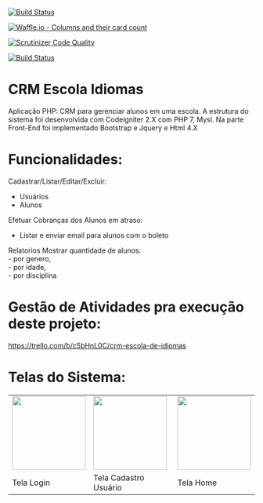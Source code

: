 [![Build Status](https://travis-ci.org/alexjosesilva/appEscolaIdiomas.svg?branch=master)](https://travis-ci.org/alexjosesilva/appEscolaIdiomas)

[![Waffle.io - Columns and their card count](https://badge.waffle.io/alexjosesilva/appEscolaIdiomas.svg?columns=all)](http://waffle.io/alexjosesilva/appEscolaIdiomas) 

[![Scrutinizer Code Quality](https://scrutinizer-ci.com/g/alexjosesilva/appEscolaIdiomas/badges/quality-score.png?b=master)](https://scrutinizer-ci.com/g/alexjosesilva/appEscolaIdiomas/?branch=master)

[![Build Status](https://scrutinizer-ci.com/g/alexjosesilva/appEscolaIdiomas/badges/build.png?b=master)](https://scrutinizer-ci.com/g/alexjosesilva/appEscolaIdiomas/build-status/master)

# CRM Escola Idiomas<br/>
Aplicação PHP: CRM para gerenciar alunos em uma escola. A estrutura do sistema foi desenvolvida com Codeigniter 2.X com PHP 7, Mysl. Na parte Front-End foi implementado Bootstrap e Jquery e Html 4.X 

# Funcionalidades: <br/>
Cadastrar/Listar/Editar/Excluir: <br/>
  - Usuários<br/>
  - Alunos<br/>

Efetuar Cobranças dos Alunos em atraso: <br/>
  - Listar e enviar email para alunos com o boleto<br/>

Relatorios Mostrar quantidade de alunos:<br/>
    - por genero,<br/>
    - por idade,<br/>
    - por disciplina<br/>

# Gestão de Atividades pra execução deste projeto:<br/>
https://trello.com/b/c5bHnL0C/crm-escola-de-idiomas<br/>

# Telas do Sistema:

<table>
   <tr>
     <td>
       <img width=150px; heigth=150px; src='https://github.com/alexjosesilva/appEscolaIdiomas/blob/master/doc/telaLogin.png' >
     </td>     
     <td>
      <img width=150px; heigth=150px; src='https://github.com/alexjosesilva/appEscolaIdiomas/blob/master/doc/telaCadastroUsuario.png' >
     </td>
     <td>
     <img width=150px; heigth=150px; src='https://github.com/alexjosesilva/appEscolaIdiomas/blob/master/doc/telaHome.png' >
     </td>
  </tr>
  <tr>
    <td>
      <span> Tela Login </span>
    </td>
    <td>
      <span> Tela Cadastro Usuário </span>
    </td>
    <td>
      <span> Tela Home </span>
    </td>
  </tr>
</table>

